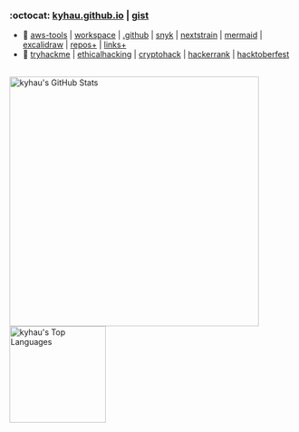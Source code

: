 <!--
<img align="right" width="140" src="image/aws_community_builder_badge.png" />
-->

### :octocat: [kyhau.github.io](https://kyhau.github.io) | [gist](https://gist.github.com/kyhau)
- 🔭 [aws-tools](https://github.com/kyhau/aws-tools) 
    | [workspace](https://github.com/kyhau/workspace) 
  | [.github](https://github.com/kyhau/.github) 
  | [snyk](https://app.snyk.io)
  | [nextstrain](https://nextstrain.org/ncov/gisaid/global/6m)
  | [mermaid](https://mermaid.live)
  | [excalidraw](https://excalidraw.com/)
  | [repos+](projects.md/#aws-related-projects) 
  | [links+](https://github.com/kyhau/workspace/blob/main/quick-notes/UsefulLinks.md)
- 🔗 [tryhackme](https://tryhackme.com/)
  | [ethicalhacking](https://www.tutorialspoint.com/ethical_hacking/)
  | [cryptohack](https://cryptohack.org/)
  | [hackerrank](https://www.hackerrank.com/)
  | [hacktoberfest](https://hacktoberfest.com/)

</br>

<a target=_blank href="https://github.com/kyhau">
  <img align="center" alt="kyhau's GitHub Stats" width="440"
       src="https://github-readme-stats.vercel.app/api?username=kyhau&show_icons=true&theme=github_dark&count_private=true&include_all_commits=true&hide_border=true"/>
</a>
<a target=_blank href="https://github.com/kyhau">
  <img align="center" alt="kyhau's Top Languages" height="170" 
       src="https://github-readme-stats.vercel.app/api/top-langs/?username=kyhau&theme=github_dark&count_private=true&layout=compact&hide=EJS&hide_border=true"/>
</a>

<!--
**kyhau/kyhau** is a ✨ _special_ ✨ repository because its `README.md` (this file) appears on your GitHub profile.

Here are some ideas to get you started:

- 🔭 I’m currently working on ...
- 🌱 I’m currently learning ...
- 👯 I’m looking to collaborate on ...
- 🤔 I’m looking for help with ...
- 💬 Ask me about ...
- 📫 How to reach me: ...
- 😄 Pronouns: ...
- ⚡ Fun fact: ...
-->
